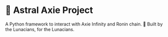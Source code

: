 # 💫 Astral Axie Project
A Python framework to interact with Axie Infinity and Ronin chain. 💪 Built by the Lunacians, for the Lunacians.
